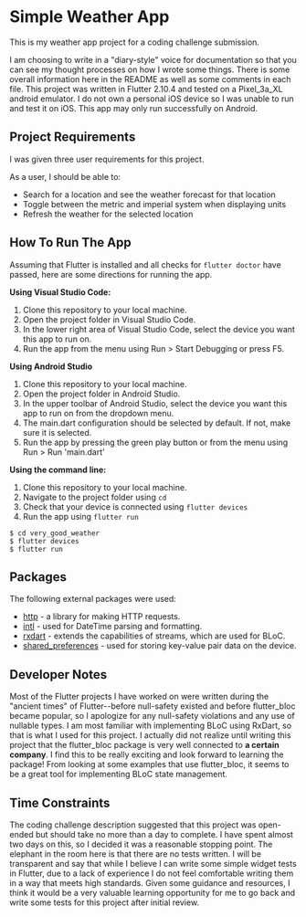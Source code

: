 # Simple Weather App

This is my weather app project for a coding challenge submission.

I am choosing to write in a "diary-style" voice for documentation so that you can see my thought processes on how I wrote some things. There is some overall information here in the README as well as some comments in each file. This project was written in Flutter 2.10.4 and tested on a Pixel_3a_XL android emulator. I do not own a personal iOS device so I was unable to run and test it on iOS. This app may only run successfully on Android.

## Project Requirements
I was given three user requirements for this project. 

As a user, I should be able to:
- Search for a location and see the weather forecast for that location
- Toggle between the metric and imperial system when displaying units
- Refresh the weather for the selected location

## How To Run The App
Assuming that Flutter is installed and all checks for `flutter doctor` have passed, here are some directions for running the app.

**Using Visual Studio Code:**
1. Clone this repository to your local machine.
2. Open the project folder in Visual Studio Code.
3. In the lower right area of Visual Studio Code, select the device you want this app to run on.
4. Run the app from the menu using Run > Start Debugging or press F5.

**Using Android Studio**
1. Clone this repository to your local machine.
2. Open the project folder in Android Studio.
3. In the upper toolbar of Android Studio, select the device you want this app to run on from the dropdown menu.
4. The main.dart configuration should be selected by default. If not, make sure it is selected.
5. Run the app by pressing the green play button or from the menu using Run > Run 'main.dart'

**Using the command line:**
1. Clone this repository to your local machine.
2. Navigate to the project folder using `cd`
3. Check that your device is connected using `flutter devices`
4. Run the app using `flutter run`
```
$ cd very_good_weather
$ flutter devices
$ flutter run
```

## Packages
The following external packages were used:
- [http](https://pub.dev/packages/http) - a library for making HTTP requests.
- [intl](https://pub.dev/packages/intl) - used for DateTime parsing and formatting.
- [rxdart](https://pub.dev/packages/rxdart) - extends the capabilities of streams, which are used for BLoC.
- [shared_preferences](https://pub.dev/packages/shared_preferences) - used for storing key-value pair data on the device.

## Developer Notes
Most of the Flutter projects I have worked on were written during the "ancient times" of Flutter--before null-safety existed and before flutter_bloc became popular, so I apologize for any null-safety violations and any use of nullable types. I am most familiar with implementing BLoC using RxDart, so that is what I used for this project. I actually did not realize until writing this project that the flutter_bloc package is very well connected to **a certain company**. I find this to be really exciting and look forward to learning the package! From looking at some examples that use flutter_bloc, it seems to be a great tool for implementing BLoC state management.

## Time Constraints
The coding challenge description suggested that this project was open-ended but should take no more than a day to complete. I have spent almost two days on this, so I decided it was a reasonable stopping point. The elephant in the room here is that there are no tests written. I will be transparent and say that while I believe I can write some simple widget tests in Flutter, due to a lack of experience I do not feel comfortable writing them in a way that meets high standards. Given some guidance and resources, I think it would be a very valuable learning opportunity for me to go back and write some tests for this project after initial review.